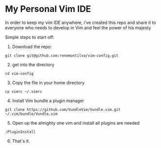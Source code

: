 # My Personal Vim IDE

In order to keep my vim IDE anywhere, i've created this repo and share it to everyone who needs to develop in Vim and feel the power of his majesty

Simple steps to start off:

1. Download the repo: 
```
git clone git@github.com:renemontilva/vim-config.git
```
2. get into the directory
```
cd vim-config
```
3. Copy the file in your home directory
```
cp vimrc ~/.vimrc
```
4. Install Vim bundle a plugin manager
```
git clone https://github.com/VundleVim/Vundle.vim.git ~/.vim/bundle/Vundle.vim
```

5. Open up the almighty one vim and install all plugins are needed
```
:PluginInstall
```
6. That's it.
